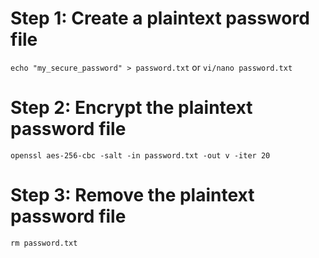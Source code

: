 # Step 1: Create a plaintext password file
`echo "my_secure_password" > password.txt`
or
`vi/nano password.txt`

# Step 2: Encrypt the plaintext password file
`openssl aes-256-cbc -salt -in password.txt -out v -iter 20`

# Step 3: Remove the plaintext password file
`rm password.txt`

